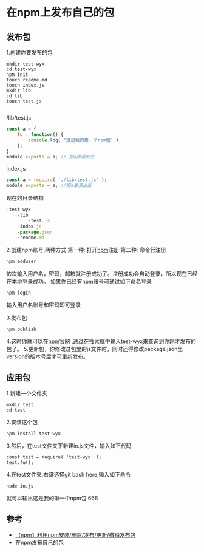 
# 在npm上发布自己的包
## 发布包
1.创建你要发布的包
```
mkdir test-wyx
cd test-wyx
npm init
touch readme.md
touch index.js
mkdir lib
cd lib
touch test.js


```
/lib/test.js
```js
const a = {
    fu : function() {
        console.log( '这是我的第一个npm包' );
    };
}
module.exports = a; // 把a暴漏出去
```
index.js
```js
const a = require( './lib/test.js' );
module.exports = a; //把a暴漏出去
```

现在的目录结构
```js
-test-wyx
    -lib
        -test.js
    -index.js
    -package.json
    -readme.md
```
2.创建npm账号,两种方式
第一种: 打开[npm](https://www.npmjs.com/)注册
第二种: 命令行注册
```js
npm adduser
```
依次输入用户名，密码，邮箱就注册成功了。注册成功会自动登录，所以现在已经在本地登录成功。
如果你已经有npm账号可通过如下命名登录
```
npm login
```
输入用户名账号和密码即可登录

3.发布包

```
npm publish
```
4.这时你就可以在[npm](https://www.npmjs.com/)官网 ,通过在搜索框中输入test-wyx来查询到你刚才发布的包了。
5.更新包，你修改过包里的js文件时，同时还得修改package.json里version的版本号后才可重新发布。

## 应用包
1.新建一个文件夹
```
mkdir test
cd test
```
2.安装这个包
```
npm install test-wyx
```
3.然后，在test文件夹下新建in.js文件，输入如下代码
```
const test = require( 'test-wyx' );
test.fu();
```
4.在test文件夹,右键选择git bash here,输入如下命令
```
node in.js
```
就可以输出这是我的第一个npm包
666
## 参考
- [【npm】利用npm安装/删除/发布/更新/撤销发布包](https://www.cnblogs.com/penghuwan/p/6973702.html#_label3_0)
- [在npm发布自己的包](https://segmentfault.com/a/1190000010224751)
